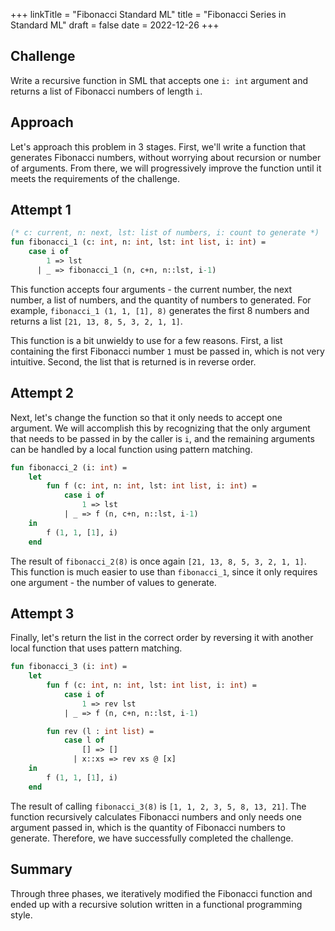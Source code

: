 +++
linkTitle = "Fibonacci Standard ML"
title = "Fibonacci Series in Standard ML"
draft = false
date = 2022-12-26
+++

## Challenge  

Write a recursive function in SML that accepts one `i: int` argument and returns a list of Fibonacci numbers of length `i`.

## Approach  

Let's approach this problem in 3 stages. First, we'll write a function that generates Fibonacci numbers, without worrying about recursion or number of arguments. From there, we will progressively improve the function until it meets the requirements of the challenge. 

## Attempt 1

```sml
(* c: current, n: next, lst: list of numbers, i: count to generate *)
fun fibonacci_1 (c: int, n: int, lst: int list, i: int) =
	case i of
		1 => lst
	  | _ => fibonacci_1 (n, c+n, n::lst, i-1)
```

This function accepts four arguments - the current number, the next number, a list of numbers, and the quantity of numbers to generated. For example, `fibonacci_1 (1, 1, [1], 8)` generates the first 8 numbers and returns a list `[21, 13, 8, 5, 3, 2, 1, 1]`.

This function is a bit unwieldy to use for a few reasons. First, a list containing the first Fibonacci number `1` must be passed in, which is not very intuitive. Second, the list that is returned is in reverse order.

## Attempt 2

Next, let's change the function so that it only needs to accept one argument. We will accomplish this by recognizing that the only argument that needs to be passed in by the caller is `i`, and the remaining arguments can be handled by a local function using pattern matching.

```sml
fun fibonacci_2 (i: int) =
	let
		fun f (c: int, n: int, lst: int list, i: int) =
			case i of
				1 => lst
	  		| _ => f (n, c+n, n::lst, i-1)
	in
		f (1, 1, [1], i)
	end
```

The result of `fibonacci_2(8)` is once again `[21, 13, 8, 5, 3, 2, 1, 1]`. This function is much easier to use than `fibonacci_1`, since it only requires one argument - the number of values to generate. 

## Attempt 3

Finally, let's return the list in the correct order by reversing it with another local function that uses pattern matching.

```sml
fun fibonacci_3 (i: int) =
	let
		fun f (c: int, n: int, lst: int list, i: int) =
			case i of
				1 => rev lst
	  		| _ => f (n, c+n, n::lst, i-1)

		fun rev (l : int list) =
			case l of
				[] => []
			  | x::xs => rev xs @ [x]
	in
		f (1, 1, [1], i)
	end
```

The result of calling `fibonacci_3(8)` is `[1, 1, 2, 3, 5, 8, 13, 21]`. The function recursively calculates Fibonacci numbers and only needs one argument passed in, which is the quantity of Fibonacci numbers to generate. Therefore, we have successfully completed the challenge.

## Summary
Through three phases, we iteratively modified the Fibonacci function and ended up with a recursive solution written in a functional programming style.

